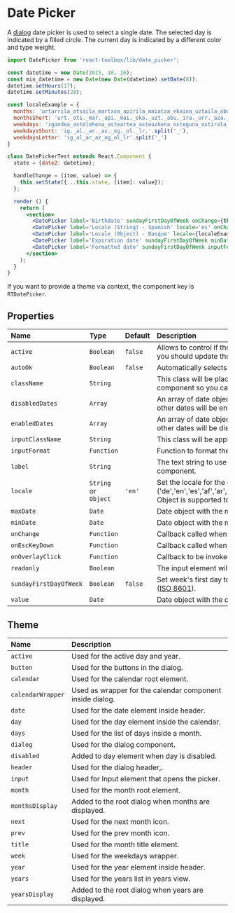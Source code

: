 # Date Picker

A [dialog](https://material.google.com/components/pickers.html#pickers-date-pickers) date  picker is used to select a single date. The selected day is indicated by a filled circle. The current day is indicated by a different color and type weight.

<!-- example -->
```jsx
import DatePicker from 'react-toolbox/lib/date_picker';

const datetime = new Date(2015, 10, 16);
const min_datetime = new Date(new Date(datetime).setDate(8));
datetime.setHours(17);
datetime.setMinutes(28);

const localeExample = {
  months: 'urtarrila_otsaila_martxoa_apirila_maiatza_ekaina_uztaila_abuztua_iraila_urria_azaroa_abendua'.split('_'),
  monthsShort: 'urt._ots._mar._api._mai._eka._uzt._abu._ira._urr._aza._abe.'.split('_'),
  weekdays: 'igandea_astelehena_asteartea_asteazkena_osteguna_ostirala_larunbata'.split('_'),
  weekdaysShort: 'ig._al._ar._az._og._ol._lr.'.split('_'),
  weekdaysLetter: 'ig_al_ar_az_og_ol_lr'.split('_')
}

class DatePickerTest extends React.Component {
  state = {date2: datetime};

  handleChange = (item, value) => {
    this.setState({...this.state, [item]: value});
  };

  render () {
    return (
      <section>
        <DatePicker label='Birthdate' sundayFirstDayOfWeek onChange={this.handleChange.bind(this, 'date1')} value={this.state.date1} />
        <DatePicker label='Locale (String) - Spanish' locale='es' onChange={this.handleChange.bind(this, 'date1')} value={this.state.date1} />
        <DatePicker label='Locale (Object) - Basque' locale={localeExample} onChange={this.handleChange.bind(this, 'date1')} value={this.state.date1} />
        <DatePicker label='Expiration date' sundayFirstDayOfWeek minDate={min_datetime} onChange={this.handleChange.bind(this, 'date2')} value={this.state.date2} />
        <DatePicker label='Formatted date' sundayFirstDayOfWeek inputFormat={(value) => `${value.getDate()}/${value.getMonth() + 1}/${value.getFullYear()}`} onChange={this.handleChange.bind(this, 'date3')} value={this.state.date3} />
      </section>
    );
  }
}
```

If you want to provide a theme via context, the component key is `RTDatePicker`.

## Properties

| Name            | Type            | Default       | Description |
|:-----|:-----|:-----|:-----|
| `active`        | `Boolean`       | `false`       | Allows to control if the picker should be shown from outside. Beware you should update the prop when the Dialog is closed. |
| `autoOk`        | `Boolean`       | `false`       | Automatically selects a date upon clicking on a day. |
| `className`     | `String`        |               | This class will be placed at the top of the `DatePickerDialog` component so you can provide custom styles.|
| `disabledDates`     | `Array`        |               | An array of date objects which will be disabled in the calendar. All other dates will be enabled.|
| `enabledDates`     | `Array`        |               | An array of date objects which will be enabled in the calendar. All other dates will be disabled.|
| `inputClassName`| `String`        |               | This class will be applied to `Input` component of `DatePicker`. |
| `inputFormat`   | `Function`      |               | Function to format the date displayed on the input. |
| `label`         | `String`        |               | The text string to use for the floating label element in the input component.|
| `locale`        | `String` or `Object` | `'en'`     | Set the locale for the date picker dialog ('de','en','es','af','ar','be','bg','bn','bo','br','bs','ca','gl','eu','pt','it',fr'). Object is supported too (see example above). |
| `maxDate`       | `Date`          |               | Date object with the maximum selectable date. |
| `minDate`       | `Date`          |               | Date object with the minimum selectable date. |
| `onChange`      | `Function`      |               | Callback called when the picker value is changed.|
| `onEscKeyDown`  | `Function`      |               | Callback called when the ESC key is pressed with the overlay active. |
| `onOverlayClick`| `Function`      |               | Callback to be invoked when the dialog overlay is clicked.|
| `readonly`      | `Boolean`       |               | The input element will be readonly and look like disabled.|
| `sundayFirstDayOfWeek` | `Boolean`| `false`       | Set week's first day to Sunday. Default week's first day is Monday ([ISO 8601](https://en.wikipedia.org/wiki/ISO_8601#Week_dates)). |
| `value`         | `Date`          |               | Date object with the currently selected date. |

## Theme

| Name     | Description|
|:---------|:-----------|
| `active` | Used for the active day and year.|
| `button` | Used for the buttons in the dialog.|
| `calendar` | Used for the calendar root element.|
| `calendarWrapper` | Used as wrapper for the calendar component inside dialog.|
| `date` | Used for the date element inside header.|
| `day` | Used for the day element inside the calendar.|
| `days` | Used for the list of days inside a month.|
| `dialog` | Used for the dialog component.|
| `disabled` | Added to day element when day is disabled.|
| `header` | Used for the dialog header,.|
| `input` | Used for Input element that opens the picker.|
| `month` | Used for the month root element.|
| `monthsDisplay` | Added to the root dialog when months are displayed.|
| `next` | Used for the next month icon.|
| `prev` | Used for the prev month icon.|
| `title` | Used for the month title element.|
| `week` | Used for the weekdays wrapper.|
| `year` | Used for the year element inside header.|
| `years` | Used for the years list in years view.|
| `yearsDisplay` | Added to the root dialog when years are displayed.|
